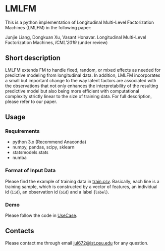 # LMLFM
This is a python implementation of Longitudinal Multi-Level Factorization Machines (LMLFM) in the following paper:

Junjie Liang, Dongkuan Xu, Vasant Honavar. Longitudinal Multi-Level Factorization Machines, *ICML'2019* (under review)

## Short description

LMLFM extends FM to handle fixed, random, or mixed effects as needed for predictive modeling from longitudinal data. In addition, LMLFM incorporates a small but important change to the way latent factors are associated with the observations that not only enhances the interpretability of the resulting predictive model but also being more efficient with computational complexity strictly linear to the size of training data. For full description, please refer to our paper.

## Usage

### Requirements

* python 3.x (Recommend Anaconda)
* numpy, pandas, scipy, sklearn
* statsmodels.stats
* numba

### Format of Input Data

Please find the example of training data in [train.csv](train.csv). Basically, each line is a training sample, which is constructed by a vector of features, an individual id (`iid`), an observation id (`oid`) and a label (`label`).

### Demo

Please follow the code in [UseCase](UseCase.ipynb).

## Contacts

Please contact me through email <jul672@ist.psu.edu> for any question. 
